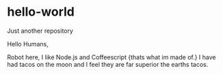 # hello-world
Just another repository


Hello Humans,

Robot here, I like Node.js and Coffeescript {thats what im made of.}
I have had tacos on the moon and I feel they are far superior the earths tacos.
